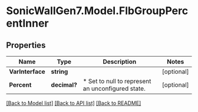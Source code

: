 # SonicWallGen7.Model.FlbGroupPercentInner

## Properties

Name | Type | Description | Notes
------------ | ------------- | ------------- | -------------
**VarInterface** | **string** |  | [optional] 
**Percent** | **decimal?** |  * Set to null to represent an unconfigured state. | [optional] 

[[Back to Model list]](../README.md#documentation-for-models) [[Back to API list]](../README.md#documentation-for-api-endpoints) [[Back to README]](../README.md)

